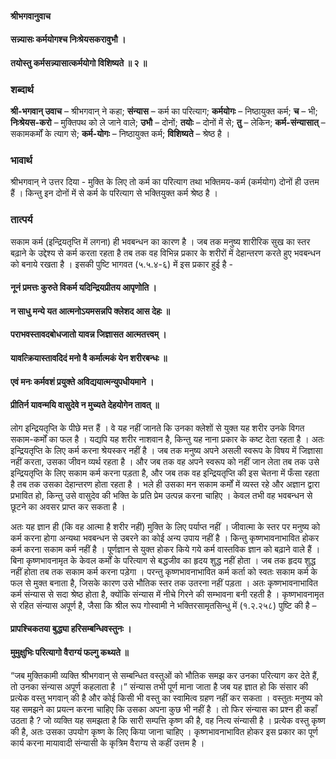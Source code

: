 #### श्रीभगवानुवाच
#### सन्न्यासः कर्मयोगश्च निःश्रेयसकरावुभौ ।
#### तयोस्तु कर्मसन्न्यासात्कर्मयोगो विशिष्यते ॥ २ ॥

### शब्दार्थ

**श्री-भगवान्  उवाच** – श्रीभगवान् ने कहा; **संन्यास** – कर्म का परित्याग; **कर्मयोगः** – निष्ठायुक्त कर्म; **च** – भी; **निःश्रेयस-करो** – मुक्तिपथ को ले जाने वाले; **उभौ** – दोनों; **तयोः** – दोनों में से; **तु** – लेकिन; **कर्म-संन्यासात्** – सकामकर्मों के  त्याग से; **कर्म-योगः** – निष्ठायुक्त कर्म; **विशिष्यते** – श्रेष्ठ है ।

### भावार्थ

श्रीभगवान् ने उत्तर दिया - मुक्ति के लिए तो कर्म का परित्याग तथा भक्तिमय-कर्म (कर्मयोग) दोनों ही उत्तम हैं । किन्तु इन दोनों में से कर्म के परित्याग से भक्तियुक्त कर्म श्रेष्ठ है ।

### तात्पर्य

सकाम कर्म (इन्द्रियतृप्ति में लगना) ही भवबन्धन का कारण है । जब तक मनुष्य शारीरिक सुख का स्तर बढ़ाने के उद्देश्य से कर्म करता रहता है तब तक वह विभिन्न प्रकार के शरीरों में देहान्तरण करते हुए भवबन्धन को बनाये रखता है । इसकी पुष्टि भागवत (५.५.४-६) में इस प्रकार हुई है -

#### नूनं प्रमत्तः कुरुते विकर्म यदिन्द्रियप्रीतय आपृणोति ।
#### न साधु मन्ये यत आत्मनोऽयमसन्नपि क्लेशद आस देहः ॥
#### पराभवस्तावदबोधजातो यावन्न जिज्ञासत आत्मतत्त्वम् ।
#### यावत्क्रियास्तावदिदं मनो वै कर्मात्मकं येन शरीरबन्धः ॥
#### एवं मनः कर्मवशं प्रयुक्ते अविद्ययात्मन्युपधीयमाने ।
#### प्रीतिर्न यावन्मयि वासुदेवे न मुच्यते देहयोगेन तावत् ॥

लोग इन्द्रियतृप्ति के पीछे मत्त हैं । वे यह नहीं जानते कि उनका क्लेशों से युक्त यह शरीर उनके विगत सकाम-कर्मों का फल है । यद्यपि यह शरीर नाशवान है, किन्तु यह नाना प्रकार के कष्ट देता रहता है । अतः इन्द्रियतृप्ति के लिए कर्म करना श्रेयस्कर नहीं है । जब तक मनुष्य अपने असली स्वरूप के विषय में जिज्ञासा नहीं करता, उसका जीवन व्यर्थ रहता है । और जब तक वह अपने स्वरूप को नहीं जान लेता तब तक उसे इन्द्रियतृप्ति के लिए सकाम कर्म करना पड़ता है, और जब तक वह इन्द्रियतृप्ति की इस चेतना में फँसा रहता है तब तक उसका देहान्तरण होता रहता है । भले ही उसका मन सकाम कर्मों में व्यस्त रहे और अज्ञान द्वारा प्रभावित हो, किन्तु उसे वासुदेव की भक्ति के प्रति प्रेम उत्पन्न करना चाहिए । केवल तभी वह भवबन्धन से छूटने का अवसर प्राप्त कर सकता है ।

अतः यह ज्ञान ही (कि वह आत्मा है शरीर नहीं) मुक्ति के लिए पर्याप्त नहीं । जीवात्मा के स्तर पर मनुष्य को कर्म करना होगा अन्यथा भवबन्धन से उबरने का कोई अन्य उपाय नहीं है । किन्तु कृष्णभावनाभावित होकर कर्म करना सकाम कर्म नहीं है । पूर्णज्ञान से युक्त होकर किये गये कर्म वास्तविक ज्ञान को बढ़ाने वाले हैं । बिना कृष्णभावनामृत के केवल कर्मों के परित्याग से बद्धजीव का हृदय शुद्ध नहीं होता । जब तक हृदय शुद्ध नहीं होता तब तक सकाम कर्म करना पड़ेगा । परन्तु कृष्णभावनाभावित कर्म कर्ता को स्वतः सकाम कर्म के फल से मुक्त बनाता है, जिसके कारण उसे भौतिक स्तर तक उतरना नहीं पड़ता । अतः कृष्णभावनाभावित कर्म संन्यास से सदा श्रेष्ठ होता है, क्योंकि संन्यास में नीचे गिरने की सम्भावना बनी रहती है । कृष्णभावनामृत से रहित संन्यास अपूर्ण है, जैसा कि श्रील रूप गोस्वामी ने भक्तिरसामृतसिन्धु में (१.२.२५८) पुष्टि की है –

#### प्रापश्चिकतया बुद्ध्या हरिसम्बन्धिवस्तुनः ।
#### मुमुक्षुभिः परित्यागो वैराग्यं फल्गु कथ्यते ॥

“जब मुक्तिकामी व्यक्ति श्रीभगवान् से सम्बन्धित वस्तुओं को भौतिक समझ कर उनका परित्याग कर देते हैं, तो उनका संन्यास अपूर्ण कहलाता है ।” संन्यास तभी पूर्ण माना जाता है जब यह ज्ञात हो कि संसार की प्रत्येक वस्तु भगवान् की है और कोई किसी भी वस्तु का स्वामित्व ग्रहण नहीं कर सकता । वस्तुतः मनुष्य को यह समझने का प्रयत्न करना चाहिए कि उसका अपना कुछ भी नहीं है । तो फिर संन्यास का प्रश्न ही कहाँ उठता है ? जो व्यक्ति यह समझता है कि सारी सम्पत्ति कृष्ण की है, वह नित्य संन्यासी है । प्रत्येक वस्तु कृष्ण की है, अतः उसका उपयोग कृष्ण के लिए किया जाना चाहिए । कृष्णभावनाभावित होकर इस प्रकार का पूर्ण कार्य करना मायावादी संन्यासी के कृत्रिम वैराग्य से कहीं उत्तम है ।